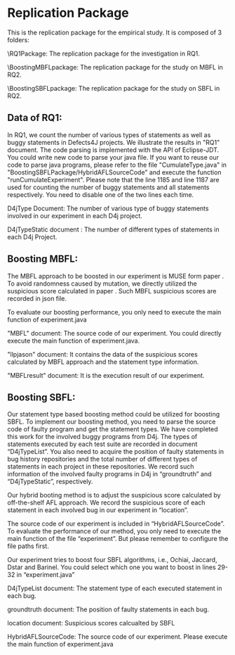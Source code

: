 # Replication Package

<Statement Types and Error Rates: How Are They Related and How Could They Boost Fault Localization>

This is the replication package for the empirical study. It is composed of 3 folders:
  
  
  
\RQ1Package: The replication package for the investigation in RQ1. 
  
\BoostingMBFLpackage: The replication package for the study on MBFL in RQ2. 
  
\BoostingSBFLpackage: The replication package for the study on SBFL in RQ2.
  
  
  
  
  

## Data of RQ1:
In RQ1, we count the number of various types of statements as well as buggy statements in Defects4J projects. We illustrate the results in "RQ1" document. The code parsing is implemented with the API of Eclipse-JDT. You could write new code to parse your java file. If you want to reuse our code to parse java programs, please refer to the file "CumulateType.java" in "BoostingSBFLPackage/HybridAFLSourceCode" and execute the function "runCumulateExperiment". Please note that the line 1185 and line 1187 are used for counting the number of buggy statements and all statements respectively. You need to disable one of the two lines each time.

D4jType Document: The number of various type of buggy statements involved in our experiment in each D4j project.

D4jTypeStatic document : The number of different types of statements in each D4j Project.
  
  
  
  
 
  
  
## Boosting MBFL:

The MBFL approach to be boosted in our experiment is MUSE form paper .
To avoid randomness caused by mutation, we directly utilized the suspicious score calculated in paper . Such MBFL suspicious scores are recorded in json file.

To evaluate our boosting performance, you only need to execute the main function of experiment.java

"MBFL" document: The source code of our experiment. You could directly execute the main function of experiment.java.

 "llpjason" document: It contains the data of the suspicious scores calculated by MBFL approach and the statement type information.

"MBFLresult" document: It is the execution result of our experiment.
  
  
  
  
  
  
##  Boosting SBFL:
  
Our statement type based boosting method could be utilized for boosting SBFL. To implement our boosting method, you need to parse the source code of faulty program and get the statement types. We have completed this work for the involved buggy programs from D4j. The types of statements executed by each test suite are recorded in document “D4jTypeList”. You also need to acquire the position of faulty statements in bug history repositories and the total number of different types of statements in each project in these repositories. We record such information of the involved faulty programs in D4j in “groundtruth” and “D4jTypeStatic”, respectively.

Our hybrid booting method is to adjust the suspicious score calculated by off-the-shelf AFL approach. We record the suspicious score of each statement in each involved bug in our experiment in “location”.

The source code of our experiment is included in “HybridAFLSourceCode”. To evaluate the performance of our method, you only need to execute the main function of the file “experiment”. But please remember to configure the file paths first.

Our experiment tries to boost four SBFL algorithms, i.e., Ochiai, Jaccard, Dstar and Barinel. You could select which one you want to boost in lines 29-32 in “experiment.java”

D4jTypeList document: The statement type of each executed statement in each bug.

groundtruth document: The position of faulty statements in each bug.

location document: Suspicious scores calcualted by SBFL

HybridAFLSourceCode: The source code of our experiment. Please execute the main function of experiment.java
  
  
